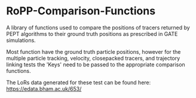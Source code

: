 # RoPP-Comparison-Functions
A library of functions used to compare the positions of tracers returned by PEPT algorithms to their ground truth positions as prescribed in GATE simulations.

Most function have the ground truth particle positions, however for the multiple particle tracking, velocity, closepacked tracers, and trajectory linking tests the 'Keys' need to be passed to the appropriate comparison functions.

The LoRs data generated for these test can be found here: https://edata.bham.ac.uk/653/


